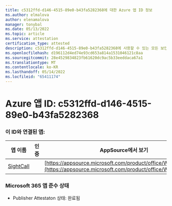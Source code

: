 ```yaml
---
title: c5312ffd-d146-4515-89e0-b43fa5282368에 대한 Azure 앱 ID 정보
ms.author: elmalova
author: elenamalova
manager: tonybal
ms.date: 05/13/2022
ms.topic: article
ms.service: attestation
certification_type: attested
description: c5312ffd-d146-4515-89e0-b43fa5282368에 사용할 수 있는 모든 보안 및 규정 준수 정보입니다.
ms.openlocfilehash: d196112d4ed74e93cd653a814a1531046121c8aa
ms.sourcegitcommit: 28e4529834823fb61620dc9ac5b33eeddaca67a1
ms.translationtype: MT
ms.contentlocale: ko-KR
ms.lasthandoff: 05/14/2022
ms.locfileid: "65411174"
---
```

# <a name="azure-app-id-c5312ffd-d146-4515-89e0-b43fa5282368"></a>Azure 앱 ID: c5312ffd-d146-4515-89e0-b43fa5282368


### <a name="apps-associated-with-this-id"></a>이 ID와 연결된 앱:
| **앱 이름** | **인증** | **AppSource에서 보기** |
|--------------|---------------|-----------------------|
| [SightCall](../forward/WA200003675.md) |  | [https://appsource.microsoft.com/product/office/WA200003675](https://appsource.microsoft.com/product/office/WA200003675) |

### <a name="microsoft-365-app-compliance-status"></a>Microsoft 365 앱 준수 상태
- Publisher Attestaton 상태: 완료됨
